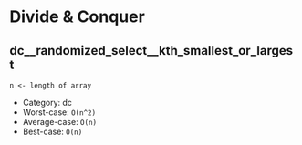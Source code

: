 # Divide & Conquer

## dc__randomized_select__kth_smallest_or_largest

`n <- length of array`

* Category: dc
* Worst-case: `O(n^2)`
* Average-case: `O(n)`
* Best-case: `O(n)`
